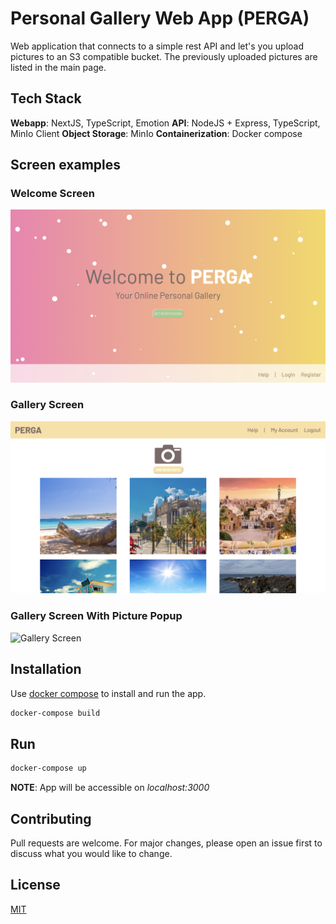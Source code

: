 # Personal Gallery Web App (PERGA)

Web application that connects to a simple rest API and let's you upload pictures to an S3 compatible bucket. The previously uploaded pictures are listed in the main page.

## Tech Stack
**Webapp**: NextJS, TypeScript, Emotion
**API**: NodeJS + Express, TypeScript, MinIo Client
**Object Storage**: MinIo
**Containerization**: Docker compose

## Screen examples
### Welcome Screen
![Welcome Screen](docs/screen1.png)

### Gallery Screen
![Gallery Screen](docs/screen2.png)

### Gallery Screen With Picture Popup
![Gallery Screen](docs/screen3.png)

## Installation

Use [docker compose](https://docs.docker.com/compose/) to install and run the app.

```bash
docker-compose build
```
## Run

```bash
docker-compose up 
```
**NOTE**: App will be accessible on _localhost:3000_

## Contributing
Pull requests are welcome. For major changes, please open an issue first to discuss what you would like to change.

## License
[MIT](https://choosealicense.com/licenses/mit/)